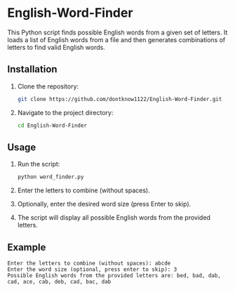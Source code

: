 # English-Word-Finder

This Python script finds possible English words from a given set of letters. It loads a list of English words from a file and then generates combinations of letters to find valid English words.

## Installation

1. Clone the repository:
   ```bash
   git clone https://github.com/dontknow1122/English-Word-Finder.git
   ```

2. Navigate to the project directory:
   ```bash
   cd English-Word-Finder
   ```

## Usage

1. Run the script:
   ```bash
   python word_finder.py
   ```

2. Enter the letters to combine (without spaces).

3. Optionally, enter the desired word size (press Enter to skip).

4. The script will display all possible English words from the provided letters.

## Example

```
Enter the letters to combine (without spaces): abcde
Enter the word size (optional, press enter to skip): 3
Possible English words from the provided letters are: bed, bad, dab, cad, ace, cab, deb, cad, bac, dab
```

